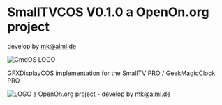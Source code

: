 # SmallTVCOS V0.1.0 a OpenOn.org project
develop by mk@almi.de

![CmdOS LOGO](images/SmallTV.gif)

GFXDisplayCOS implementation for the SmallTV PRO / GeekMagicClock PRO


![LOGO](images/CmdOS_logo.gif) a OpenOn.org project - develop by mk@almi.de 